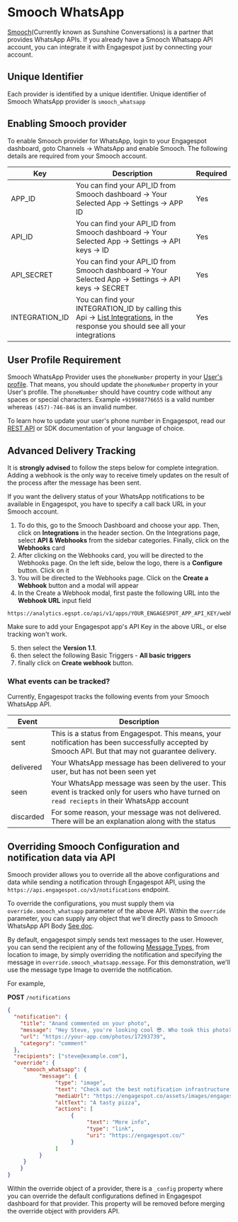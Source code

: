 # Smooch WhatsApp

[Smooch](https://www.zendesk.com/platform/conversations/)(Currently known as Sunshine Conversations) is a partner that provides WhatsApp APIs. If you already have a Smooch Whatsapp API account, you can integrate it with Engagespot just by connecting your account.

## Unique Identifier

Each provider is identified by a unique identifier. Unique identifier of Smooch WhatsApp provider is `smooch_whatsapp`

## Enabling Smooch provider

To enable Smooch provider for WhatsApp, login to your Engagespot dashboard, goto Channels -> WhatsApp and enable Smooch. The following details are required from your Smooch account.

|    Key     |            Description            | Required |
| -----------|-----------------------------------|----------|
| APP_ID  | You can find your API_ID from Smooch dashboard -> Your Selected App -> Settings -> APP ID | Yes |
| API_ID | You can find your API_ID from Smooch dashboard -> Your Selected App -> Settings -> API keys -> ID | Yes |
| API_SECRET  | You can find your API_ID from Smooch dashboard -> Your Selected App -> Settings -> API keys -> SECRET | Yes |
| INTEGRATION_ID  | You can find your INTEGRATION_ID by calling this Api -> [List Integrations](https://docs.smooch.io/rest/v1/#list-integrations), in the response you should see all your integrations | Yes |


## User Profile Requirement

Smooch WhatsApp Provider uses the `phoneNumber` property in your [User's profile](../../../profile/what-are-user-profiles.mdx). That means, you should update the `phoneNumber` property in your User's profile. The `phoneNumber` should have country code without any spaces or special characters. Example `+919988776655` is a valid number whereas `(457)-746-846` is an invalid number.

To learn how to update your user's phone number in Engagespot, read our [REST API](/docs/rest-api#tag/Users/paths/~1v3~1users~1%7Bidentifier%7D/put) or SDK documentation of your language of choice.

## Advanced Delivery Tracking
It is **strongly advised** to follow the steps below for complete integration. Adding a webhook is the only way to receive timely updates on the result of the process after the message has been sent.

If you want the delivery status of your WhatsApp notifications to be available in Engagespot, you have to specify a call back URL in your Smooch account.

1. To do this, go to the Smooch Dashboard and choose your app. Then, click on **Integrations** in the header section. On the Integrations page, select **API & Webhooks** from the sidebar categories. Finally, click on the **Webhooks** card
2. After clicking on the Webhooks card, you will be directed to the Webhooks page. On the left side, below the logo, there is a **Configure** button. Click on it
3. You will be directed to the Webhooks page. Click on the **Create a Webhook** button and a modal will appear
4. In the Create a Webhook modal, first paste the following URL into the **Webhook URL** input field

```
https://analytics.egspt.co/api/v1/apps/YOUR_ENGAGESPOT_APP_API_KEY/webhook/smooch_whatsapp
```
Make sure to add your Engagespot app's API Key in the above URL, or else tracking won't work.

5. then select the **Version 1.1**.
6. then select the following Basic Triggers - **All basic triggers**
7. finally click on  **Create webhook** button.

### What events can be tracked?

Currently, Engagespot tracks the following events from your Smooch WhatsApp API.

|     Event      |            Description             |
|----------------|------------------------------------|
| sent           |This is a status from Engagespot. This means, your notification has been successfully accepted by Smooch API. But that may not guarantee delivery. |
| delivered      |Your WhatsApp message has been delivered to your user, but has not been seen yet |
| seen           |Your WhatsApp message was seen by the user. This event is tracked only for users who have turned on `read reciepts` in their WhatsApp account |
| discarded      |For some reason, your message was not delivered. There will be an explanation along with the status |

## Overriding Smooch Configuration and notification data via API

Smooch provider allows you to override all the above configurations and data while sending a notification through Engagespot API, using the `https://api.engagespot.co/v3/notifications` endpoint.

To override the configurations, you must supply them via `override.smooch_whatsapp` parameter of the above API. Within the `override` parameter, you can supply any object that we'll directly pass to Smooch WhatsApp API Body [See doc](https://docs.smooch.io/rest/v1/#post-notification).

By default, engagespot simply sends text messages to the user. However, you can send the recipient any of the following [Message Types](https://docs.smooch.io/rest/v1/#message-types), from location to image, by simply overriding the notification and specifying the message in `override.smooch_whatsapp.message`. For this demonstration, we'll use the message type Image to override the notification.

For example,

**POST** `/notifications`

```json
{
  "notification": {
    "title": "Anand commented on your photo",
    "message": "Hey Steve, you're looking cool 😎. Who took this photo?",
    "url": "https://your-app.com/photos/17293739",
    "category": "comment"
  },
  "recipients": ["steve@example.com"],
  "override": {
     "smooch_whatsapp": {
          "message": {
               "type": "image",
               "text": "Check out the best notification infrastructure ....EngageSpot",
               "mediaUrl": "https://engagespot.co/assets/images/engagespot_logo_big.png",
               "altText": "A tasty pizza",
               "actions": [
                    {
                         "text": "More info",
                         "type": "link",
                         "uri": "https://engagespot.co/"
                    }
               ]
          }
     }
    }
}
```

Within the override object of a provider, there is a `_config` property where you can override the default configurations defined in Engagespot dashboard for that provider. This property will be removed before merging the override object with providers API.
